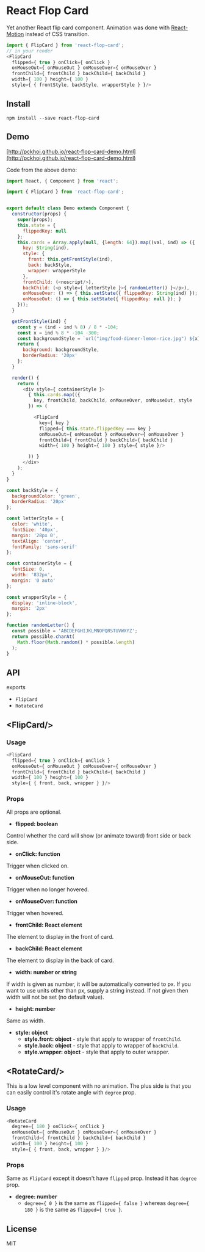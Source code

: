 # React Flop Card

Yet another React flip card component. Animation was done with [React-Motion](https://github.com/chenglou/react-motion) instead of CSS transition.

```js
import { FlipCard } from 'react-flop-card';
// in your render
<FlipCard
  flipped={ true } onClick={ onClick }
  onMouseOut={ onMouseOut } onMouseOver={ onMouseOver }
  frontChild={ frontChild } backChild={ backChild }
  width={ 100 } height={ 100 }
  style={ { frontStyle, backStyle, wrapperStyle } }/>
```

## Install

`npm install --save react-flop-card`

## Demo

[http://pckhoi.github.io/react-flop-card-demo.html](http://pckhoi.github.io/react-flop-card-demo.html)

Code from the above demo:

```js
import React, { Component } from 'react';

import { FlipCard } from 'react-flop-card';


export default class Demo extends Component {
  constructor(props) {
    super(props);
    this.state = {
      flippedKey: null
    };
    this.cards = Array.apply(null, {length: 64}).map((val, ind) => ({
      key: String(ind),
      style: {
        front: this.getFrontStyle(ind),
        back: backStyle,
        wrapper: wrapperStyle
      },
      frontChild: (<noscript/>),
      backChild: (<p style={ letterStyle }>{ randomLetter() }</p>),
      onMouseOver: () => { this.setState({ flippedKey: String(ind) }); },
      onMouseOut: () => { this.setState({ flippedKey: null }); }
    }));
  }

  getFrontStyle(ind) {
    const y = (ind - ind % 8) / 8 * -104;
    const x = ind % 8 * -104 -300;
    const backgroundStyle = `url("img/food-dinner-lemon-rice.jpg") ${x}px ${y}px/auto`;
    return {
      background: backgroundStyle,
      borderRadius: '20px'
    };
  }

  render() {
    return (
      <div style={ containerStyle }>
        { this.cards.map(({
          key, frontChild, backChild, onMouseOver, onMouseOut, style
        }) => (

          <FlipCard
            key={ key }
            flipped={ this.state.flippedKey === key }
            onMouseOut={ onMouseOut } onMouseOver={ onMouseOver }
            frontChild={ frontChild } backChild={ backChild }
            width={ 100 } height={ 100 } style={ style }/>

        )) }
      </div>
    );
  }
}

const backStyle = {
  backgroundColor: 'green',
  borderRadius: '20px'
};

const letterStyle = {
  color: 'white',
  fontSize: '40px',
  margin: '28px 0',
  textAlign: 'center',
  fontFamily: 'sans-serif'
};

const containerStyle = {
  fontSize: 0,
  width: '832px',
  margin: '0 auto'
};

const wrapperStyle = {
  display: 'inline-block',
  margin: '2px'
};

function randomLetter() {
  const possible = 'ABCDEFGHIJKLMNOPQRSTUVWXYZ';
  return possible.charAt(
    Math.floor(Math.random() * possible.length)
  );
}
```

## API

exports

- `FlipCard`
- `RotateCard`

## &lt;FlipCard/>

### Usage

```js
<FlipCard
  flipped={ true } onClick={ onClick }
  onMouseOut={ onMouseOut } onMouseOver={ onMouseOver }
  frontChild={ frontChild } backChild={ backChild }
  width={ 100 } height={ 100 }
  style={ { front, back, wrapper } }/>
```

### Props

All props are optional.

- **flipped: boolean**

Control whether the card will show (or animate toward) front side or back side.

- **onClick: function**

Trigger when clicked on.

- **onMouseOut: function**

Trigger when no longer hovered.

- **onMouseOver: function**

Trigger when hovered.

- **frontChild: React element**

The element to display in the front of card.

- **backChild: React element**

The element to display in the back of card.

- **width: number or string**

If width is given as number, it will be automatically converted to px. If you want to use units other than px, supply a string instead. If not given then width will not be set (no default value).

- **height: number**

Same as width.

- **style: object**
  - **style.front: object** - style that apply to wrapper of `frontChild`.
  - **style.back: object** - style that apply to wrapper of `backChild`.
  - **style.wrapper: object** - style that apply to outer wrapper.

## &lt;RotateCard/>

This is a low level component with no animation. The plus side is that you can easily control it's rotate angle with `degree` prop.

### Usage

```js
<RotateCard
  degree={ 180 } onClick={ onClick }
  onMouseOut={ onMouseOut } onMouseOver={ onMouseOver }
  frontChild={ frontChild } backChild={ backChild }
  width={ 100 } height={ 100 }
  style={ { front, back, wrapper } }/>
```

### Props

Same as `FlipCard` except it doesn't have `flipped` prop. Instead it has `degree` prop.

- **degree: number**
  - `degree={ 0 }` is the same as `flipped={ false }` whereas `degree={ 180 }` is the same as `flipped={ true }`.

## License

MIT
